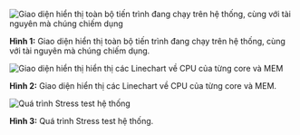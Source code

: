 ![Giao diện hiển thị toàn bộ tiến trình đang chạy trên hệ thống, cùng với tài nguyên mà chúng chiếm dụng](https://drive.google.com/uc?export=view&id=1O45UJJOYLb92X0qnQQzzUuVB0E2n4psX)

**Hình 1:** Giao diện hiển thị toàn bộ tiến trình đang chạy trên hệ thống, cùng với tài nguyên mà chúng chiếm dụng.

![Giao diện hiển thị hiển thị các Linechart về CPU của từng core và MEM](https://drive.google.com/uc?export=view&id=16Lil7GMGkwPJDKxPHPNS-rs091z1pvDL)

**Hình 2:** Giao diện hiển thị các Linechart về CPU của từng core và MEM.

![Quá trình Stress test hệ thống](https://drive.google.com/uc?export=view&id=1VR91u3c9QG6pgt_Al3J3NWJt7Yi8rlle)

**Hình 3:** Quá trình Stress test hệ thống.